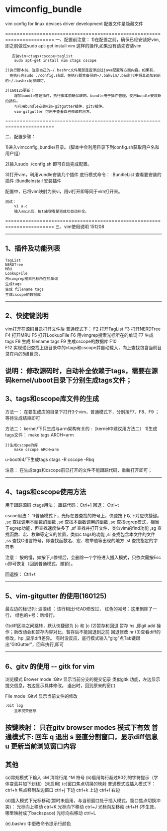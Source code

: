 # vimconfig_bundle
vim config for linux devices driver development 
配置文件是隐藏文件

=======================================================================
一、配置前注意：
	1)在配置之前，确保已经安装好vim,
	  	即之前做过sudo apt-get install vim 这样的操作,如果没有请先安装vim
	  	
       安装vim+ctags+cscope+taglist
		sudo apt-get install vim ctags cscope

	2)执行脚本前，注意自己的~/.bashrc文件尾部是否添加过java配置等方面内容。如果有，
	  在执行完sudo ./config.sh后，在执行脚本备份的~/.bakvim/.bashrc中将其追加到新的~/.bashrc尾部即可。
	  
	3)160125更新：
	  	增加bundle管理插件，执行脚本前确保联网。bundle用于插件管理，使用bundle安装新的插件。
	  	可利用bundle安装vim-gitgutter插件，gitv插件。	  
	  	vim-gitgutter 可用于查看自己修改的地方。
	  	
=======================================================================

二、配置步骤：

1)进入vimconfig_bundle/目录。（脚本中会利用目录下到config.sh获取用户名和用户组）

2)输入sudo ./config.sh 即可自动完成配置。

3)打开vim，利用vundle安装几个插件
	底行模式命令：
		:BundleList 查看要安装的插件
		:BundleInstall 安装插件
	  
配置中，已将vim映射为来vi，用vi打开即等同于vim打开来。

	测试：
        vi a.c
        输入main后，按tab键看是否成功自动补全。

=======================================================================
三、vim使用说明
151208

-------------------------------
1、插件及功能列表
-------------------------------
    TagList
    NERDTree
    MRU
    LookupFile
    用vimgrep搜索光标所在的单词
    生成tags
    生成 filename tags
    生成cscope的数据库
        
-------------------------------
2、快捷键说明 
-------------------------------
vim打开在源码目录打开文件后
普通模式下：
F2    打开TagList
F3    打开NERDTree
F4    打开MRU
F5    打开LookupFile
F6    用vimgrep搜索光标所在的单词
F7    生成tags
F8    生成 filename tags
F9    生成cscope的数据库
F10  
F12		实现递归查找上级目录中的ctags和cscope并自动载入，向上查找包含当前目录在内的5级目录，


说明：
		修改源码时，自动补全依赖于tags，需要在源码kernel/uboot目录下分别生成tags文件；
-------------------------------
3、tags和cscope库文件的生成
-------------------------------
方法一：
	在要生成库的目录下打开3个vim，普通模式下，分别按F7、F8、F9 ；等待生成结束即可
 
方法二：
   kernel/下只生成与arm架构有关的 :（kernel中建议用方法二）
   	1)生成tags文件： 
   		make tags ARCH=arm
   	
   	2)生成cscope的库 
   		make cscope ARCH=arm
   		
  u-boot64/下生成tags
   	ctags -R
		cscope -Rbq
		
注意：
		在生成tags和cscope前已打开的文件不能跟踪代码，重新打开即可；
		
-------------------------------
4、tags和cscope使用方法
-------------------------------
用于跟踪源码
ctags用法：
	跟踪代码：Ctrl+]
	回退：	Ctrl+t
	
cscoe用法：
1)普通模式下，光标在要查找的符号上，快速按下以下对应快捷键。
	,sc	 查找调用本函数的函数
	,sd	 查找本函数调用的函数
	,se	 查找egrep模式，相当于egrep功能，但查找速度快多了
	,sf	 查找并打开文件，类似vim的find功能
	,sg	 查找函数、宏、枚举等定义的位置，类似c tags的功能
	,si	 查找包含本文件的文件
	,ss	 查找C语言符号，即查找函数名、宏、枚举值等出现的地方
	,st	 查找指定的字符串

注意：
	按的慢，如按下,s停顿后，会删除一个字符进入插入模式，只依次需按Esc u即可恢复（回到普通模式，撤销）。

回退按：
		Ctrl+t
		
------------------------------- 
5、vim-gitgutter 的使用(160125)
-------------------------------
最左边的标记列:
    波浪线  ：该行相比HEAD修改过，
    红色的减号：这里删除了一行，
    绿色的+号：新增行。

(1)diff区块之间跳转，默认快捷键为 [c 和 ]c
(2)暂存和回退
    暂存 <Leader>hs ,即git add 操作；新改动会和暂存内容对比，暂存后不能回退到之前
    回退修改 <Leader>hr 
(3)查看diff的修改，<Leader>hp ,显示diff差异。
有时没反应，底行模式输入“gitg”点Tab键跟出“GitGutter”，回车执行,即可

-------------------------------  
6、gitv 的使用 -- gitk for vim
------------------------------- 
浏览模式 Brower mode 
	:Gitv
    显示当前分支的提交记录
    类似gitk 功能，左边显示提交信息，右边显示具体修改。
    退出时，回到原来的窗口
    
File mode
	:Gitv!
		显示当前文件的修改

	:Git log
		显示提交信息

按键映射：
	只在gitv browser modes 模式下有效
	普通模式下:
		<cr> 回车
		q  退出
		s 竖直分割窗口，显示diff信息
		u	更新当前浏览窗口内容
-------------------------------
其他
-------------------------------
(a)常规模式下输入 cM 清除行尾 ^M 符号
(b)启用每行超过80列的字符提示（字体变蓝并加下划线）(未启用)
(c)窗口焦点切换的映射
	 普通模式或插入模式下：
		ctrl+h    焦点移到左边窗口
		ctrl+j						下边
		ctrl+k						上边
		ctrl+l						右边

(d)插入模式下光标移动(暂时未启用，与当前窗口处于插入模式，窗口焦点切换冲突)：
	光标向上移动 ctrl+K
	光标向下移动 ctrl+J
	光标向左移动 ctrl+H (不生效，哪里映射成了backspace)
	光标向右移动 ctrl+L

(e).bashrc 中更改命令提示行颜色
